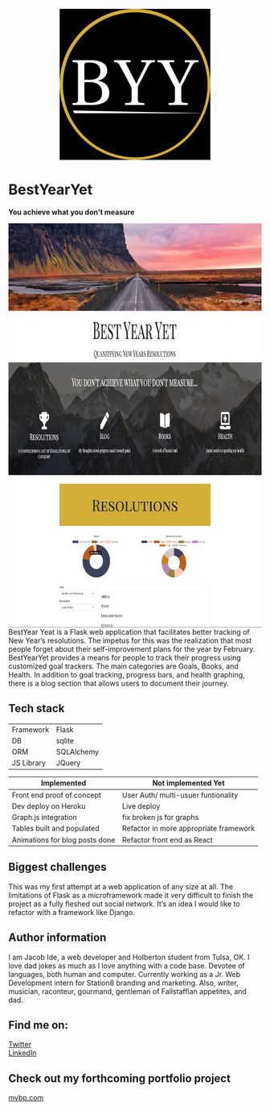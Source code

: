 <p align='center'>
<img src='https://github.com/ihavemadefire/BestYearYet/blob/master/BYY/static/img/BYY_Logo.png'  width=300 style='align: center'>
</p>

# BestYearYet

**You achieve what you don't measure**

<img src='https://github.com/ihavemadefire/BestYearYet/blob/master/Splash_BYY.png' height=500>


<img src='https://github.com/ihavemadefire/BestYearYet/blob/master/resolution_byy.png' height=300 align=right>

BestYear Yeat is a Flask web application that facilitates better tracking of New Year’s resolutions. The impetus for this was the realization that most people forget about their self-improvement plans for the year by February. BestYearYet provides a means for people to track their progress using customized goal trackers.  The main categories are Goals, Books, and Health. In addition to goal tracking, progress bars, and health graphing, there is a blog section that allows users to document their journey.

## Tech stack        

|           |      |
|-----------|------|
| Framework  | Flask |
| DB | sqlite |
| ORM | SQLAlchemy |
| JS Library | JQuery |


| Implemented | Not implemented Yet |
|-------------|---------------------|
| Front end proof of concept | User Auth/ multi-usuer funtionality |
| Dev deploy on Heroku | Live deploy |
| Graph.js integration | fix broken js for graphs |
| Tables built and populated | Refactor in more appropriate framework |
| Animations for blog posts done | Refactor front end as React|

## Biggest challenges
This was my first attempt at a web application of any size at all. The limitations of Flask as a microframework made it very difficult to finish the project as a fully fleshed out social network. It’s an idea I would like to refactor with a framework like Django.


Author information
------------------

I am Jacob Ide, a web developer and Holberton student from Tulsa, OK. I love dad jokes as much as I love anything with a code base. Devotee of languages, both human and computer. Currently working as a Jr. Web Development intern for Station8 branding and marketing. Also, writer, musician, raconteur, gourmand, gentleman of Fallstaffian appetites, and dad. 

Find me on:
-----------
[Twitter ](https://twitter.com/Jacobei6)<br>
[LinkedIn](https://www.linkedin.com/in/jacobide/)

## Check out my forthcoming portfolio project
[mybp.com](https://github.com/ihavemadefire/mybp)
